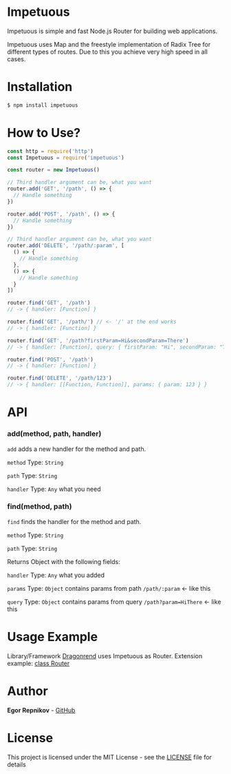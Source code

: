 # Impetuous
Impetuous is simple and fast Node.js Router for building web applications.

Impetuous uses Map and the freestyle implementation of Radix Tree for different types of routes. Due to this you achieve very high speed in all cases.

# Installation
```bash
$ npm install impetuous
```

# How to Use?

```js
const http = require('http')
const Impetuous = require('impetuous')

const router = new Impetuous()

// Third handler argument can be, what you want
router.add('GET', '/path', () => {
  // Handle something
})

router.add('POST', '/path', () => {
  // Handle something
})

// Third handler argument can be, what you want
router.add('DELETE', '/path/:param', [
  () => {
    // Handle something
  },
  () => {
    // Handle something
  }
])

router.find('GET', '/path')
// -> { handler: [Function] }

router.find('GET', '/path/') // <- '/' at the end works
// -> { handler: [Function] }

router.find('GET', '/path?firstParam=Hi&secondParam=There')
// -> { handler: [Function], query: { firstParam: "Hi", secondParam: "There" } }

router.find('POST', '/path')
// -> { handler: [Function] }

router.find('DELETE', '/path/123')
// -> { handler: [[Function, Function]], params: { param: 123 } }

```

# API
### add(method, path, handler)
`add` adds a new handler for the method and path.

`method` Type: `String`

`path` Type: `String`

`handler` Type: `Any` what you need

### find(method, path)
`find` finds the handler for the method and path.

`method` Type: `String`

`path` Type: `String`

Returns Object with the following fields:

`handler` Type: `Any` what you added

`params` Type: `Object` contains params from path `/path/:param` <- like this

`query` Type: `Object` contains params from query `/path?param=HiThere` <- like this

# Usage Example

Library/Framework [Dragonrend](https://github.com/EgorRepnikov/dragonrend) uses Impetuous as Router. Extension example: [class Router](https://github.com/EgorRepnikov/dragonrend/blob/master/lib/Router.js)

# Author
**Egor Repnikov** - [GitHub](https://github.com/EgorRepnikov)

# License
This project is licensed under the MIT License - see the [LICENSE](LICENSE) file for details

